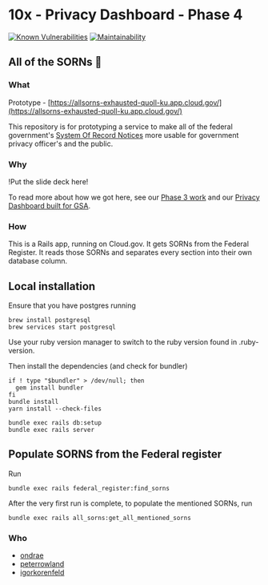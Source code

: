 # 10x - Privacy Dashboard - Phase 4

[![Known Vulnerabilities](https://snyk.io/test/github/18F/all_sorns/badge.svg)](https://snyk.io/test/github/18F/all_sorns)
[![Maintainability](https://api.codeclimate.com/v1/badges/c24db1125b3c714fbf9d/maintainability)](https://codeclimate.com/github/18F/all_sorns/maintainability)
## All of the SORNs 🎵

### What
Prototype - [https://allsorns-exhausted-quoll-ku.app.cloud.gov/](https://allsorns-exhausted-quoll-ku.app.cloud.gov/)

This repository is for prototyping a service to make all of the federal government's [System Of Record Notices](https://www.gsa.gov/reference/gsa-privacy-program/systems-of-records-privacy-act) more usable for government privacy officer's and the public.

### Why
!Put the slide deck here!

To read more about how we got here, see our [Phase 3 work](https://github.com/18F/privacy-tools/blob/master/README.md) and our [Privacy Dashboard built for GSA](https://cg-9341b8ea-025c-4fe2-aa6c-850edbebc499.app.cloud.gov/site/18f/privacy-dashboard/).

### How
This is a Rails app, running on Cloud.gov. It gets SORNs from the Federal Register. It reads those SORNs and separates every section into their own database column.


## Local installation

Ensure that you have postgres running
```
brew install postgresql
brew services start postgresql 
```

Use your ruby version manager to switch to the ruby version found in .ruby-version. 

Then install the dependencies (and check for bundler)
```
if ! type "$bundler" > /dev/null; then
  gem install bundler
fi
bundle install
yarn install --check-files

bundle exec rails db:setup
bundle exec rails server
```

## Populate SORNS from the Federal register
Run
```
bundle exec rails federal_register:find_sorns
```

After the very first run is complete, to populate the mentioned SORNs, run
```
bundle exec rails all_sorns:get_all_mentioned_sorns
```

### Who
- [ondrae](https://github.com/ondrae)
- [peterrowland](https://github.com/peterrowland)
- [igorkorenfeld](https://github.com/igorkorenfeld)
